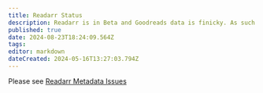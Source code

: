 ```yaml
---
title: Readarr Status
description: Readarr is in Beta and Goodreads data is finicky. As such this page documents the status and known issues.
published: true
date: 2024-08-23T18:24:09.564Z
tags: 
editor: markdown
dateCreated: 2024-05-16T13:27:03.794Z
---
```


Please see [Readarr Metadata Issues](/readarr/metadata-issues)